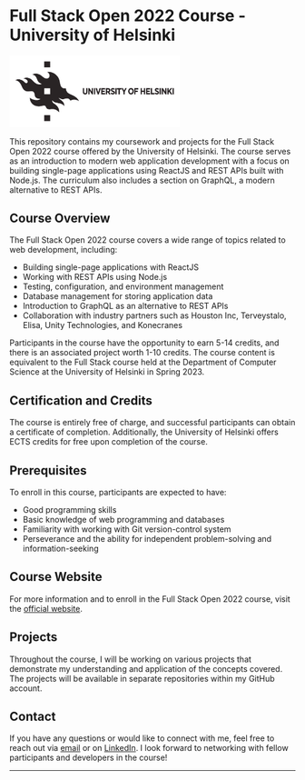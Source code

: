 # Full Stack Open 2022 Course - University of Helsinki

<img src="/logo.png" alt="helsinki university logo" style="width: 300px;">

This repository contains my coursework and projects for the Full Stack Open 2022 course offered by the University of Helsinki. The course serves as an introduction to modern web application development with a focus on building single-page applications using ReactJS and REST APIs built with Node.js. The curriculum also includes a section on GraphQL, a modern alternative to REST APIs.

## Course Overview

The Full Stack Open 2022 course covers a wide range of topics related to web development, including:

- Building single-page applications with ReactJS
- Working with REST APIs using Node.js
- Testing, configuration, and environment management
- Database management for storing application data
- Introduction to GraphQL as an alternative to REST APIs
- Collaboration with industry partners such as Houston Inc, Terveystalo, Elisa, Unity Technologies, and Konecranes

Participants in the course have the opportunity to earn 5-14 credits, and there is an associated project worth 1-10 credits. The course content is equivalent to the Full Stack course held at the Department of Computer Science at the University of Helsinki in Spring 2023.

## Certification and Credits

The course is entirely free of charge, and successful participants can obtain a certificate of completion. Additionally, the University of Helsinki offers ECTS credits for free upon completion of the course.

## Prerequisites

To enroll in this course, participants are expected to have:

- Good programming skills
- Basic knowledge of web programming and databases
- Familiarity with working with Git version-control system
- Perseverance and the ability for independent problem-solving and information-seeking

## Course Website

For more information and to enroll in the Full Stack Open 2022 course, visit the [official website](https://fullstackopen.com).

## Projects

Throughout the course, I will be working on various projects that demonstrate my understanding and application of the concepts covered. The projects will be available in separate repositories within my GitHub account.

## Contact

If you have any questions or would like to connect with me, feel free to reach out via [email](mailto:eduardoandrelange@gmail.com) or on [LinkedIn](https://www.linkedin.com/in/eduardolange/). I look forward to networking with fellow participants and developers in the course!

---
